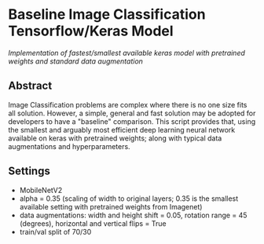 # Baseline Image Classification Tensorflow/Keras Model
*Implementation of fastest/smallest available keras model with pretrained weights and standard data augmentation*

## Abstract
Image Classification problems are complex where there is no one size fits all solution. However, a simple, general and fast solution may be adopted for developers to have a "baseline" comparison. This script provides that, using the smallest and arguably most efficient deep learning neural network available on keras  with pretrained weights; along with typical data augmentations and hyperparameters.

## Settings
* MobileNetV2
* alpha = 0.35 (scaling of width to original layers; 0.35 is the smallest available setting with pretrained weights from Imagenet)
* data augmentations: width and height shift = 0.05, rotation range = 45 (degrees), horizontal and vertical flips = True
* train/val split of 70/30
